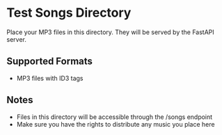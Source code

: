 # Test Songs Directory

Place your MP3 files in this directory. They will be served by the FastAPI server.

## Supported Formats
- MP3 files with ID3 tags

## Notes
- Files in this directory will be accessible through the /songs endpoint
- Make sure you have the rights to distribute any music you place here
